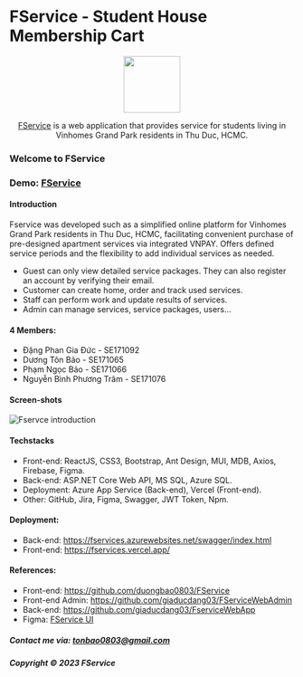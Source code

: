 # FService - Student House Membership Cart

<div align="center">
    <img style="width: 100px;" src="https://cdn.discordapp.com/attachments/1084829266581147658/1172830452499894272/logo_web.png" />
    <p><a href="https://fservices.vercel.app/">FService</a> is a web application that provides service for students living in Vinhomes Grand Park residents in Thu Duc, HCMC.</p>
</div>


### Welcome to FService

### Demo: [FService](https://fservices.vercel.app)


#### Introduction

Fservice was developed such as a simplified online platform for Vinhomes Grand Park residents in Thu Duc, HCMC, facilitating convenient purchase of pre-designed apartment services via integrated VNPAY. Offers defined service periods and the flexibility to add individual services as needed.
+ Guest can only view detailed service packages. They can also register an account by verifying their email.
+ Customer can create home, order and track used services.
+ Staff can perform work and update results of services.
+ Admin can manage services, service packages, users...




#### 4 Members:

- Đặng Phan Gia Đức - SE171092
- Dương Tôn Bảo - SE171065
- Phạm Ngọc Bảo - SE171066
- Nguyễn Bình Phương Trâm - SE171076



#### Screen-shots

![Fservce introduction](https://github.com/duongbao0803/SWP391_FService/blob/main/screenshots/introShot.png?raw=true)




#### Techstacks

- Front-end: ReactJS, CSS3, Bootstrap, Ant Design, MUI, MDB, Axios, Firebase, Figma.
- Back-end: ASP.NET Core Web API, MS SQL, Azure SQL.
- Deployment: Azure App Service (Back-end), Vercel (Front-end).
- Other: GitHub, Jira, Figma, Swagger, JWT Token, Npm.




#### Deployment:
- Back-end: https://fservices.azurewebsites.net/swagger/index.html
- Front-end: https://fservices.vercel.app/




#### References:
- Front-end: https://github.com/duongbao0803/FService
- Front-end Admin: https://github.com/giaducdang03/FServiceWebAdmin
- Back-end: https://github.com/giaducdang03/FserviceWebApp
- Figma: [FService UI](https://www.figma.com/file/CleRjdHnXB8jfVlJiRP3lh/UI_StudentMemberShipCart)




##### Contact me via: tonbao0803@gmail.com

##### Copyright &#169; 2023 FService
